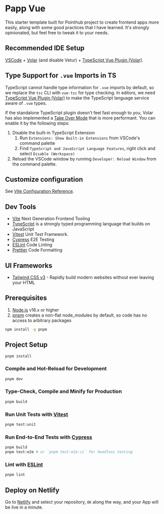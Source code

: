 # Papp Vue

This starter template built for Pointhub project to create frontend apps more easily, along with some good practices that I have learned. It's strongly opinionated, but feel free to tweak it to your needs.

## Recommended IDE Setup

[VSCode](https://code.visualstudio.com/) + [Volar](https://marketplace.visualstudio.com/items?itemName=Vue.volar) (and disable Vetur) + [TypeScript Vue Plugin (Volar)](https://marketplace.visualstudio.com/items?itemName=Vue.vscode-typescript-vue-plugin).

## Type Support for `.vue` Imports in TS

TypeScript cannot handle type information for `.vue` imports by default, so we replace the `tsc` CLI with `vue-tsc` for type checking. In editors, we need [TypeScript Vue Plugin (Volar)](https://marketplace.visualstudio.com/items?itemName=Vue.vscode-typescript-vue-plugin) to make the TypeScript language service aware of `.vue` types.

If the standalone TypeScript plugin doesn't feel fast enough to you, Volar has also implemented a [Take Over Mode](https://github.com/johnsoncodehk/volar/discussions/471#discussioncomment-1361669) that is more performant. You can enable it by the following steps:

1. Disable the built-in TypeScript Extension
    1) Run `Extensions: Show Built-in Extensions` from VSCode's command palette
    2) Find `TypeScript and JavaScript Language Features`, right click and select `Disable (Workspace)`
2. Reload the VSCode window by running `Developer: Reload Window` from the command palette.

## Customize configuration

See [Vite Configuration Reference](https://vitejs.dev/config/).

## Dev Tools
- [Vite](https://vitejs.dev/) Next Generation Frontend Tooling
- [TypeScript](https://www.typescriptlang.org/) is a strongly typed programming language that builds on JavaScript
- [Vitest](https://vitest.dev/) Unit Test Framework.
- [Cypress](https://cypress.io/) E2E Testing
- [ESLint](https://eslint.org/) Code Linting
- [Prettier](https://prettier.io/) Code Formatting

## UI Frameworks

- [Tailwind CSS v3](https://tailwindcss.com/) - Rapidly build modern websites without ever leaving your HTML

## Prerequisites

1. [Node.js](https://nodejs.org/) v16.x or higher
2. [pnpm](https://pnpm.io/) creates a non-flat node_modules by default, so code has no access to arbitrary packages

```sh
npm install -g pnpm
```

## Project Setup

```sh
pnpm install
```

### Compile and Hot-Reload for Development

```sh
pnpm dev
```

### Type-Check, Compile and Minify for Production

```sh
pnpm build
```

### Run Unit Tests with [Vitest](https://vitest.dev/)

```sh
pnpm test:unit
```

### Run End-to-End Tests with [Cypress](https://www.cypress.io/)

```sh
pnpm build
pnpm test:e2e # or `pnpm test:e2e:ci` for headless testing
```

### Lint with [ESLint](https://eslint.org/)

```sh
pnpm lint
```

## Deploy on Netlify

Go to [Netlify](https://app.netlify.com/start) and select your repository, `OK` along the way, and your App will be live in a minute.
